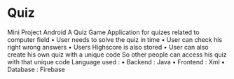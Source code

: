 # Quiz
Mini Project Android
A Quiz Game Application for quizes related to computer field
 • User needs to solve the quiz in time 
 • User can check his right wrong answers
 • Users Highscore is also stored
 • User can also create his own quiz with a unique code 
   So other people can access his quiz with that unique code
Language used : 
• Backend : Java
• Frontend : Xml
• Database : Firebase
